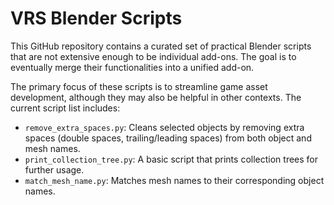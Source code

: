 # VRS Blender Scripts

This GitHub repository contains a curated set of practical Blender scripts that are not extensive enough to be individual add-ons. The goal is to eventually merge their functionalities into a unified add-on.

The primary focus of these scripts is to streamline game asset development, although they may also be helpful in other contexts. The current script list includes:
- `remove_extra_spaces.py`: Cleans selected objects by removing extra spaces (double spaces, trailing/leading spaces) from both object and mesh names.
- `print_collection_tree.py`: A basic script that prints collection trees for further usage.
- `match_mesh_name.py`: Matches mesh names to their corresponding object names.

